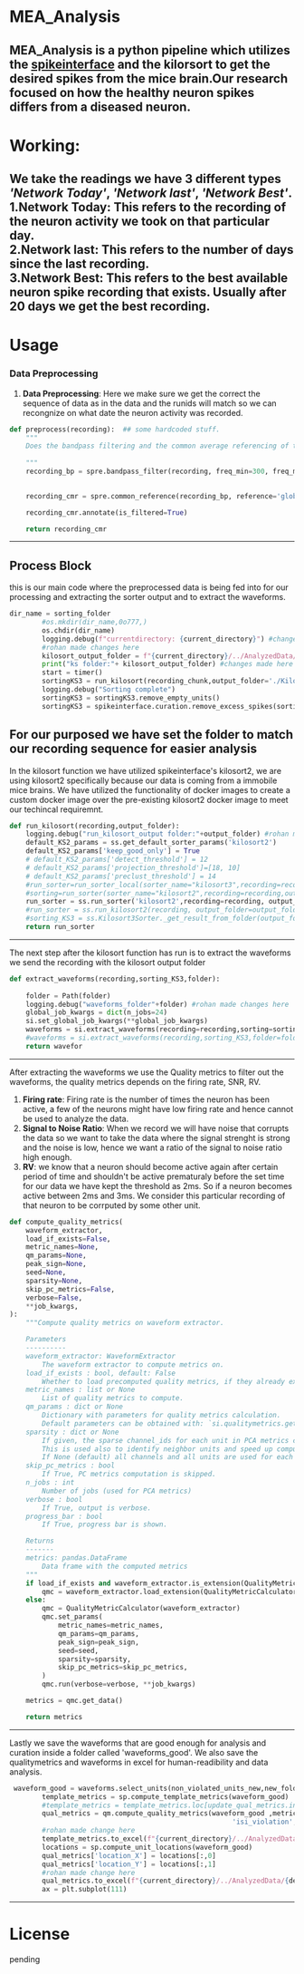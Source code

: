 # MEA_Analysis
MEA_Analysis is a python pipeline which utilizes the [spikeinterface](https://github.com/SpikeInterface) and the kilorsort to get the desired spikes from the mice brain.Our research focused on how the healthy neuron spikes differs from a diseased neuron.
---
# Working:

We take the readings we have 3 different types _'Network Today'_, _'Network last'_, _'Network Best'_. <br />
1.**Network Today:** This refers to the recording of the neuron activity we took on that particular day. <br />
2.**Network last:** This refers to the number of days since the last recording. <br />
3.**Network Best:** This refers to the best available neuron spike recording that exists. Usually after 20 days we get the best recording.<br />
---
# Usage
### Data Preprocessing
1. **Data Preprocessing**: Here we make sure we get the correct the sequence of data as in the data and the runids will match so we can recongnize on what date the neuron activity was recorded.
```python
def preprocess(recording):  ## some hardcoded stuff.
    """
    Does the bandpass filtering and the common average referencing of the signal
    
    """
    recording_bp = spre.bandpass_filter(recording, freq_min=300, freq_max=6000)
    

    recording_cmr = spre.common_reference(recording_bp, reference='global', operator='median')

    recording_cmr.annotate(is_filtered=True)

    return recording_cmr
```
---
## Process Block 
this is our main code where the preprocessed data is being fed into for our processing and extracting the sorter output and to extract the waveforms. 
```python
dir_name = sorting_folder
        #os.mkdir(dir_name,0o777,)
        os.chdir(dir_name)
        logging.debug(f"currentdirectory: {current_directory}") #changes made here 
        #rohan made changes here 
        kilosort_output_folder = f"{current_directory}/../AnalyzedData/{desired_pattern}/kilosort2_{rec_name}"
        print("ks folder:"+ kilosort_output_folder) #changes made here 
        start = timer()
        sortingKS3 = run_kilosort(recording_chunk,output_folder='./Kilosort_tmp')
        logging.debug("Sorting complete")
        sortingKS3 = sortingKS3.remove_empty_units()
        sortingKS3 = spikeinterface.curation.remove_excess_spikes(sortingKS3,recording_chunk)
```
For our purposed we have set the folder to match our recording sequence for easier analysis 
---
In the kilosort function we have utilized spikeinterface's kilosort2, we are using kilosort2 specifically because our data is coming from a immobile mice brains. We have utilized the functionality of docker images to create a custom docker image over the pre-existing kilosort2 docker image to meet our techincal requiremnt. 
```python
def run_kilosort(recording,output_folder):
    logging.debug("run_kilosort_output folder:"+output_folder) #rohan made changes here
    default_KS2_params = ss.get_default_sorter_params('kilosort2')
    default_KS2_params['keep_good_only'] = True
    # default_KS2_params['detect_threshold'] = 12
    # default_KS2_params['projection_threshold']=[18, 10]
    # default_KS2_params['preclust_threshold'] = 14
    #run_sorter=run_sorter_local(sorter_name="kilosort3",recording=recording, output_folder=output_folder, delete_output_folder=False,verbose=True,with_output=True,**default_KS2_paramsdocker_image= "rohanmalige/rohan_si-98:v8")
    #sorting=run_sorter(sorter_name="kilosort2",recording=recording,output_folder=output_folder,remove_existing_folder=True, delete_output_folder=False,verbose=True,docker_image="rohanmalige/rohan_si-98:v8",with_output=True, **default_KS2_params)
    run_sorter = ss.run_sorter('kilosort2',recording=recording, output_folder=output_folder,docker_image= "si-98-ks2-maxwell",verbose=True, **default_KS2_params)
    #run_sorter = ss.run_kilosort2(recording, output_folder=output_folder, docker_image= "si-98-ks2-maxwell",verbose=True, **default_KS2_params) #depreciation warning 
    #sorting_KS3 = ss.Kilosort3Sorter._get_result_from_folder(output_folder+'/sorter_output/')
    return run_sorter
```
---
The next step after the kilosort function has run is to extract the waveforms we send the recording with the kilosort output folder 
```python
def extract_waveforms(recording,sorting_KS3,folder):
   
    folder = Path(folder)
    logging.debug("waveforms_folder"+folder) #rohan made changes here 
    global_job_kwargs = dict(n_jobs=24) 
    si.set_global_job_kwargs(**global_job_kwargs)
    waveforms = si.extract_waveforms(recording=recording,sorting=sorting_KS3,sparse=False,folder=folder,max_spikes_per_unit=500,overwrite=True)
    #waveforms = si.extract_waveforms(recording,sorting_KS3,folder=folder,overwrite=True, sparse = True, ms_before=1., ms_after=2.,allow_unfiltered=True,**job_kwargs)
    return wavefor
```
---
After extracting the waveforms we use the Quality metrics to filter out the waveforms, the quality metrics depends on the firing rate, SNR, RV.
1. **Firing rate**: Firing rate is the number of times the neuron has been active, a few of the neurons might have low firing rate and hence cannot be used to analyze the data.
2. **Signal to Noise Ratio**: When we record we will have noise that corrupts the data so we want to take the data where the signal strenght is strong and the noise is low, hence we want a ratio of the signal to noise ratio high enough.
3. **RV**: we know that a neuron should become active again after certain period of time and shouldn't be active prematuraly before the set time for our data we have kept the threshold as 2ms. So if a neuron becomes active between 2ms and 3ms. We consider this particular recording of that neuron to be corrputed by some other unit.
```python
def compute_quality_metrics(
    waveform_extractor,
    load_if_exists=False,
    metric_names=None,
    qm_params=None,
    peak_sign=None,
    seed=None,
    sparsity=None,
    skip_pc_metrics=False,
    verbose=False,
    **job_kwargs,
):
    """Compute quality metrics on waveform extractor.

    Parameters
    ----------
    waveform_extractor: WaveformExtractor
        The waveform extractor to compute metrics on.
    load_if_exists : bool, default: False
        Whether to load precomputed quality metrics, if they already exist.
    metric_names : list or None
        List of quality metrics to compute.
    qm_params : dict or None
        Dictionary with parameters for quality metrics calculation.
        Default parameters can be obtained with: `si.qualitymetrics.get_default_qm_params()`
    sparsity : dict or None
        If given, the sparse channel_ids for each unit in PCA metrics computation.
        This is used also to identify neighbor units and speed up computations.
        If None (default) all channels and all units are used for each unit.
    skip_pc_metrics : bool
        If True, PC metrics computation is skipped.
    n_jobs : int
        Number of jobs (used for PCA metrics)
    verbose : bool
        If True, output is verbose.
    progress_bar : bool
        If True, progress bar is shown.

    Returns
    -------
    metrics: pandas.DataFrame
        Data frame with the computed metrics
    """
    if load_if_exists and waveform_extractor.is_extension(QualityMetricCalculator.extension_name):
        qmc = waveform_extractor.load_extension(QualityMetricCalculator.extension_name)
    else:
        qmc = QualityMetricCalculator(waveform_extractor)
        qmc.set_params(
            metric_names=metric_names,
            qm_params=qm_params,
            peak_sign=peak_sign,
            seed=seed,
            sparsity=sparsity,
            skip_pc_metrics=skip_pc_metrics,
        )
        qmc.run(verbose=verbose, **job_kwargs)

    metrics = qmc.get_data()

    return metrics
```
---
Lastly we save the waveforms that are good enough for analysis and curation inside a folder called 'waveforms_good'. We also save the qualitymetrics and waveforms in excel for human-readibility and data analysis.
```python
 waveform_good = waveforms.select_units(non_violated_units_new,new_folder=f"{current_directory}/../AnalyzedData/{desired_pattern}/waveforms_good")
        template_metrics = sp.compute_template_metrics(waveform_good)
        #template_metrics = template_metrics.loc[update_qual_metrics.index.values]
        qual_metrics = qm.compute_quality_metrics(waveform_good ,metric_names=['num_spikes','firing_rate', 'presence_ratio', 'snr',
                                                       'isi_violation', 'amplitude_cutoff','amplitude_median'])  ## to do : have to deal with NAN values
        #rohan made change here
        template_metrics.to_excel(f"{current_directory}/../AnalyzedData/{desired_pattern}/template_metrics.xlsx")
        locations = sp.compute_unit_locations(waveform_good)
        qual_metrics['location_X'] = locations[:,0]
        qual_metrics['location_Y'] = locations[:,1]
        #rohan made change here 
        qual_metrics.to_excel(f"{current_directory}/../AnalyzedData/{desired_pattern}/quality_metrics.xlsx")
        ax = plt.subplot(111)
```
----
# License 
 pending 

